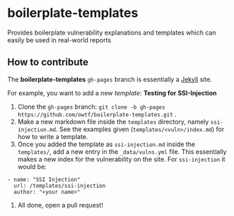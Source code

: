 # boilerplate-templates
Provides boilerplate vulnerability explanations and templates which can easily be used in real-world reports

## How to contribute

The **boilerplate-templates** `gh-pages` branch is essentially a [Jekyll](http://jekyllrb.com/) site.

For example, you want to add a new *template*: **Testing for SSI-Injection**

1. Clone the `gh-pages` branch: `git clone -b gh-pages https://github.com/owtf/boilerplate-templates.git` .
1. Make a new markdown file inside the `templates` directory, namely `ssi-injection.md`. See the examples given (`templates/<vuln>/index.md`) for how to write a template.
1. Once you added the template as `ssi-injection.md` inside the `templates/`, add a new entry in the `_data/vulns.yml` file. This essentially makes a new index for the vulnerability on the site.
For `ssi-injection` it would be: 

  ```
  - name: "SSI Injection"
    url: /templates/ssi-injection
    author: "<your name>"
  ```
1. All done, open a pull request!
